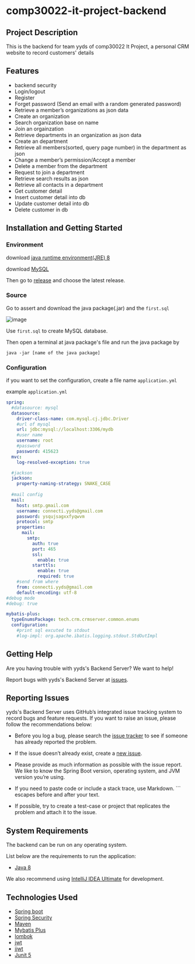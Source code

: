 # comp30022-it-project-backend

## Project Description

This is the backend for team yyds of comp30022 It Project, a personal CRM website to record customers' details

## Features
* backend security
* Login/logout
* Register
* Forget password (Send an email with a random generated password)
* Retrieve a member’s organizations as json data
* Create an organization
* Search organization base on name
* Join an orgainzation
* Retrieve departments in an organization as json data
* Create an department
* Retrieve all members(sorted, query page number) in the department as json
* Change a member’s permission/Accept a member
* Delete a member from the department
* Request to join a department
* Retrieve search results as json
* Retrieve all contacts in a department
* Get customer detail
* Insert customer detail into db
* Update customer detail into db
* Delete customer in db

## Installation and Getting Started

### Environment
download [java runtime environment(JRE) 8](https://www.oracle.com/java/technologies/downloads/#java8)

download [MySQL](https://dev.mysql.com/downloads/installer/)

Then go to [release](https://github.com/is0xjh25/comp30022-it-project-backend/releases) and choose the latest release.

### Source
Go to assert and download the java package(.jar) and the `first.sql`

![image](https://user-images.githubusercontent.com/71265122/135340804-e8d9a0ce-644a-43ca-8af3-408682c46ecf.png)

Use `first.sql` to create MySQL database.

Then open a terminal at java package's file and run the java package by
```
java -jar [name of the java package]
```


### Configuration
if you want to set the configuration, create a file name ``` application.yml ```

example ``` application.yml ```
```yml
spring:
  #datasource: mysql
  datasource:
    driver-class-name: com.mysql.cj.jdbc.Driver
    #url of mysql
    url: jdbc:mysql://localhost:3306/mydb
    #user name
    username: root
    #password
    password: 415623
  mvc:
    log-resolved-exception: true

  #jackson
  jackson:
    property-naming-strategy: SNAKE_CASE
  
  #mail config
  mail:
    host: smtp.gmail.com
    username: connecti.yyds@gmail.com
    password: ysqujsagxxfyqwvm
    protocol: smtp
    properties:
      mail:
        smtp:
          auth: true
          port: 465
          ssl:
            enable: true
          starttls:
            enable: true
            required: true
    #send from where
    from: connecti.yyds@gmail.com
    default-encoding: utf-8
#debug mode
#debug: true

mybatis-plus:
  typeEnumsPackage: tech.crm.crmserver.common.enums
  configuration:
    #print sql excuted to stdout
    #log-impl: org.apache.ibatis.logging.stdout.StdOutImpl
```

## Getting Help

Are you having trouble with yyds's Backend Server? We want to help!

Report bugs with yyds's Backend Server at [issues](https://github.com/is0xjh25/comp30022-it-project-backend/issues).

## Reporting Issues

yyds's Backend Server uses GitHub’s integrated issue tracking system to record bugs and feature requests. If you want to raise an issue, please follow the recommendations below:

* Before you log a bug, please search the [issue tracker](https://github.com/is0xjh25/comp30022-it-project-backend/issues) to see if someone has already reported the problem.

* If the issue doesn’t already exist, create a [new issue](https://github.com/is0xjh25/comp30022-it-project-backend/issues/new).

* Please provide as much information as possible with the issue report. We like to know the Spring Boot version, operating system, and JVM version you’re using.

* If you need to paste code or include a stack trace, use Markdown. ``` escapes before and after your text.

* If possible, try to create a test-case or project that replicates the problem and attach it to the issue.

## System Requirements
The backend can be run on any operating system.

List below are the requirements to run the application:

* [Java 8](https://www.oracle.com/java/technologies/downloads/#java8)

We also recommend using [IntelliJ IDEA Ultimate](https://www.jetbrains.com/idea/) for development.

## Technologies Used

* [Spring boot](https://spring.io/)
* [Spring Security](https://spring.io/projects/spring-security)
* [Maven](https://maven.apache.org/)
* [Mybatis Plus](https://baomidou.com/)
* [lombok](https://projectlombok.org/)
* [jwt](https://jwt.io/)
* [jjwt](https://github.com/jwtk/jjwt)
* [Junit 5](https://junit.org/junit5/)
